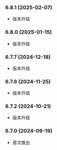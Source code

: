 ### 6.8.1 (2025-02-07)

- 版本升级

### 6.8.0 (2025-01-15)

- 版本升级

### 6.7.7 (2024-12-18)

- 版本升级

### 6.7.6 (2024-11-25)

- 版本升级 

### 6.7.2 (2024-10-21)

- 版本升级 

### 6.7.0 (2024-09-19)

- 首次推出